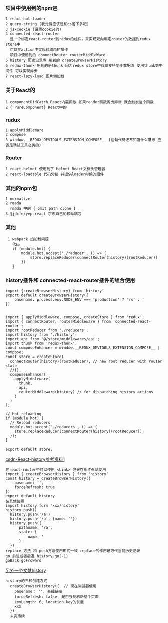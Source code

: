 ### 项目中使用到的npm包

    1 react-hot-loader
    2 query-string (我觉得应该是和qs差不多吧)
    3 js-cookie (设置cookie的)
    4 connected-react-router
      是一个绑定react-router到redux的组件，来实现双向绑定router的数据到redux store中
      可以在action中实现对路由的操作
      项目中使用到的 connectRouter routerMiddleWare
    5 history 历史记录库 用到的 createBrowserHistory
    6 redux-thunk 用到的是thunk 因为redux store中仅仅支持同步数据流 使用thunk等中间件 可以实现异步
    7 react-lazy-load 图片懒加载

### 关于React的
    1 componentDidCatch React内置函数 如果render函数抛出异常 就会触发这个函数   
    2 { PureComponent} React中的



### rudux 
    1 applyMiddleWare
    2 compose
    3 window.__REDUX_DEVTOOLS_EXTENSION_COMPOSE__ (这句代码还不知道什么意思 应该是调试工具之类的)

###  Router
    1 react-helmet 使用到了 Helmet React文档头管理器
    2 react-loadable 代码分割 并提供loader时候的组件

### 其他的npm包

    1 normalize 
    2 rmada
      rmada 中的 { omit path clone }
    3 @jdcfe/yep-react 京东自己的移动端包



### 其他

     1 webpack 热加载问题
       代码
       if (module.hot) {
           module.hot.accept('./reducer', () => {
               store.replaceReducer(connectRouter(history)(rootReducer))
           })
       }

### history插件和 connected-react-router插件的组合使用
```
import {createBrowserHistory} from 'history'
export default createBrowserHistory({
    basename: process.env.NODE_ENV === 'production' ? '/s' : '
})


import { applyMiddleware, compose, createStore } from 'redux';
import { connectRouter, routerMiddleware } from 'connected-react-router';
import rootReducer from './reducers';
import history from './history';
import api from '@/store/middlewares/api';
import thunk from 'redux-thunk';
const composeEnhancer = window.__REDUX_DEVTOOLS_EXTENSION_COMPOSE__ || compose;
const store = createStore(
  connectRouter(history)(rootReducer), // new root reducer with router state
  //{},
  composeEnhancer(
    applyMiddleware(
      thunk,
      api,
      routerMiddleware(history) // for dispatching history actions
    )
  )
);

// Hot reloading
if (module.hot) {
  // Reload reducers
  module.hot.accept('./reducers', () => {
    store.replaceReducer(connectRouter(history)(rootReducer));
  });
}

export default store;
```       

[csdn-React-history参考资料1](https://blog.csdn.net/mcYang0929/article/details/89315117)
```
在react-router中可以使用 <Link> 但是在组件外部使用
import { createBrowserHistory } from 'history'
const history = createBrowserHistory({
    basename: '',
    forceRefresh: true
})
export default history
在其他位置
import history form 'xxx/history'
history.push()
  history.push('/a')
  history.push('/a', {name: ''})
  history.push({
      pathname: '/a',
      state: {
          name: '
      }
  })
replace 方法 和 push方法使用形式一致 replace的作用是取代当前历史记录
go 前进或者后退 history.go(-1)
goBack goFroward

```

[另外一个文献history](https://www.cnblogs.com/ye-hcj/p/7741742.html)
```
history的三种创建方式
  createBrowserHistory({  // 现在浏览器使用
    basename： '', 基础链接
    forceRefresh: false, 是否强制刷新整个页面
    keyLength: 6, location.key的长度
    xxx
  })
  未完待续
```